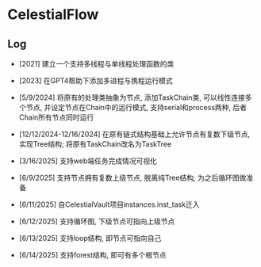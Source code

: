 # CelestialFlow

## Log

- [2021] 建立一个支持多线程与单线程处理函数的类

- [2023] 在GPT4帮助下添加多进程与携程运行模式 

- [5/9/2024] 将原有的处理类抽象为节点, 添加TaskChain类, 可以线性连接多个节点, 并设定节点在Chain中的运行模式, 支持serial和process两种, 后者Chain所有节点同时运行

- [12/12/2024-12/16/2024] 在原有链式结构基础上允许节点有复数下级节点, 实现Tree结构; 将原有TaskChain改名为TaskTree

- [3/16/2025] 支持web端任务完成情况可视化

- [6/9/2025] 支持节点拥有复数上级节点, 脱离纯Tree结构, 为之后循环图做准备

- [6/11/2025] 自CelestialVault项目instances.inst_task迁入

- [6/12/2025] 支持循环图, 下级节点可指向上级节点

- [6/13/2025] 支持loop结构, 即节点可指向自己

- [6/14/2025] 支持forest结构, 即可有多个根节点